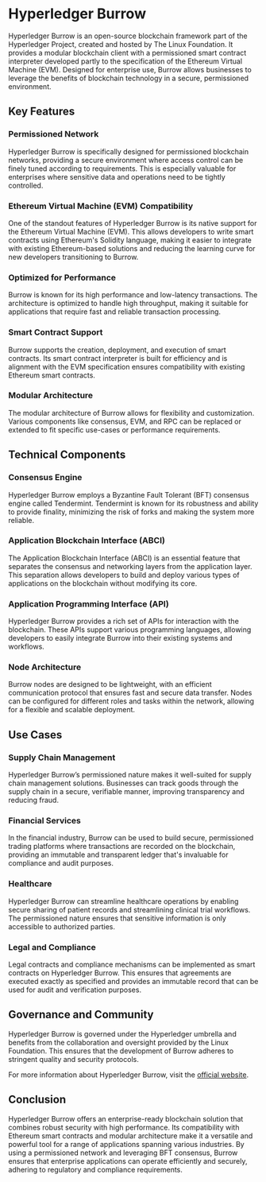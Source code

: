 # Hyperledger Burrow

Hyperledger Burrow is an open-source blockchain framework part of the Hyperledger Project, created and hosted by The Linux Foundation. It provides a modular blockchain client with a permissioned smart contract interpreter developed partly to the specification of the Ethereum Virtual Machine (EVM). Designed for enterprise use, Burrow allows businesses to leverage the benefits of blockchain technology in a secure, permissioned environment. 

## Key Features 

### Permissioned Network

Hyperledger Burrow is specifically designed for permissioned blockchain networks, providing a secure environment where access control can be finely tuned according to requirements. This is especially valuable for enterprises where sensitive data and operations need to be tightly controlled.

### Ethereum Virtual Machine (EVM) Compatibility

One of the standout features of Hyperledger Burrow is its native support for the Ethereum Virtual Machine (EVM). This allows developers to write smart contracts using Ethereum's Solidity language, making it easier to integrate with existing Ethereum-based solutions and reducing the learning curve for new developers transitioning to Burrow.

### Optimized for Performance

Burrow is known for its high performance and low-latency transactions. The architecture is optimized to handle high throughput, making it suitable for applications that require fast and reliable transaction processing.

### Smart Contract Support

Burrow supports the creation, deployment, and execution of smart contracts. Its smart contract interpreter is built for efficiency and is alignment with the EVM specification ensures compatibility with existing Ethereum smart contracts.

### Modular Architecture

The modular architecture of Burrow allows for flexibility and customization. Various components like consensus, EVM, and RPC can be replaced or extended to fit specific use-cases or performance requirements. 

## Technical Components

### Consensus Engine

Hyperledger Burrow employs a Byzantine Fault Tolerant (BFT) consensus engine called Tendermint. Tendermint is known for its robustness and ability to provide finality, minimizing the risk of forks and making the system more reliable.

### Application Blockchain Interface (ABCI)

The Application Blockchain Interface (ABCI) is an essential feature that separates the consensus and networking layers from the application layer. This separation allows developers to build and deploy various types of applications on the blockchain without modifying its core.

### Application Programming Interface (API)

Hyperledger Burrow provides a rich set of APIs for interaction with the blockchain. These APIs support various programming languages, allowing developers to easily integrate Burrow into their existing systems and workflows.

### Node Architecture

Burrow nodes are designed to be lightweight, with an efficient communication protocol that ensures fast and secure data transfer. Nodes can be configured for different roles and tasks within the network, allowing for a flexible and scalable deployment.

## Use Cases

### Supply Chain Management

Hyperledger Burrow’s permissioned nature makes it well-suited for supply chain management solutions. Businesses can track goods through the supply chain in a secure, verifiable manner, improving transparency and reducing fraud.

### Financial Services

In the financial industry, Burrow can be used to build secure, permissioned trading platforms where transactions are recorded on the blockchain, providing an immutable and transparent ledger that's invaluable for compliance and audit purposes.

### Healthcare

Hyperledger Burrow can streamline healthcare operations by enabling secure sharing of patient records and streamlining clinical trial workflows. The permissioned nature ensures that sensitive information is only accessible to authorized parties.

### Legal and Compliance

Legal contracts and compliance mechanisms can be implemented as smart contracts on Hyperledger Burrow. This ensures that agreements are executed exactly as specified and provides an immutable record that can be used for audit and verification purposes.

## Governance and Community 

Hyperledger Burrow is governed under the Hyperledger umbrella and benefits from the collaboration and oversight provided by the Linux Foundation. This ensures that the development of Burrow adheres to stringent quality and security protocols. 

For more information about Hyperledger Burrow, visit the [official website](https://www.hyperledger.org/use/burrow).

## Conclusion

Hyperledger Burrow offers an enterprise-ready blockchain solution that combines robust security with high performance. Its compatibility with Ethereum smart contracts and modular architecture make it a versatile and powerful tool for a range of applications spanning various industries. By using a permissioned network and leveraging BFT consensus, Burrow ensures that enterprise applications can operate efficiently and securely, adhering to regulatory and compliance requirements.